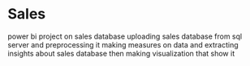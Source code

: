 # Sales
power bi project on sales database
uploading sales database from sql server and preprocessing it 
making measures on data and extracting insights about sales database then making visualization that show it
